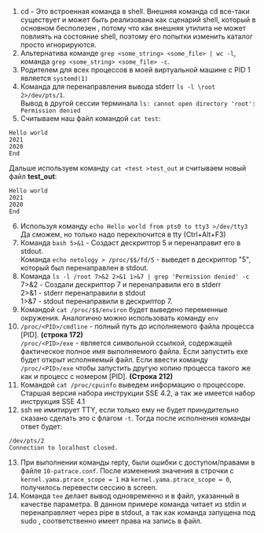 1. cd - Это встроенная команда в shell. Внешняя команда cd все-таки существует и может быть реализована как сценарий shell, который в основном бесполезен , потому что как внешняя утилита не может повлиять на состояние shell, поэтому его попытки изменить каталог просто игнорируются.
2. Альтернатива команде `grep <some_string> <some_file> | wc -l`, команда `grep <some_string> <some_file> -c`.
3. Родителем для всех процессов в моей виртуальной машине с PID 1 является `systemd(1)`
4. Команда для перенаправления вывода stderr `ls -l \root 2>/dev/pts/1`. \
Вывод в другой сессии терминала `ls: cannot open directory 'root': Permission denied`
5. Считываем наш файл командой `cat test`:
```
Hello world
2021
2020
End
```
Дальше используем команду `cat <test >test_out` и считываем новый файл **test_out**:
```
Hello world
2021
2020
End
```
6. Используя команду `echo Hello world from pts0 to tty3 >/dev/tty3`\
Да сможем, но только надо переключится в tty (Ctrl+Alt+F3)
7. Команда `bash 5>&1` - Создаст дескриптор 5 и перенаправит его в stdout.\
Команда `echo netology > /proc/$$/fd/5` - выведет в дескриптор "5", который был перенаправлен в stdout.
8. Команда `ls -l /root 7>&2 2>&1 1>&7 | grep 'Permission denied' -c`\
7>&2 - Создали дескриптор 7 и перенаправили его в stderr\
2>&1 - stderr перенаправили в stdout\
1>&7 - stdout перенаправили в дескриптор 7.
9. Командой `cat /proc/$$/environ` будет выведено переменные окружения.
Аналогично можно использовать команду `env`
10. `/proc/<PID>/cmdline` - полный путь до исполняемого файла процесса [PID].  **(строка 172)**\
`/proc/<PID>/exe` - является символьной ссылкой, содержащей фактическое полное имя выполняемого файла. Если запустить exe будет открыт исполняемый файл.
Если ввести команду `/proc/<PID>/exe` чтобы запустить другую копию процесса такого же как и процесс с номером [PID]. **(Строка 212)**
11. Командой `cat /proc/cpuinfo` выведем информацию о процессоре.
Старшая версия набора инструкции SSE 4.2, а так же имеется набор инструкция SSE 4.1
12. ssh не имитирует TTY, если только ему не будет принудительно сказано сделать это с флагом `-t`. Тогда после исполнения команды ответ будет: 
```
/dev/pts/2
Connection to localhost closed.
```
13. При выполнении команды repty, были ошибки с доступом/правами в файле `10-patrace.conf`.
После изменения значения в строчки с `kernel.yama.ptrace_scope = 1` на `kernel.yama.ptrace_scope = 0`, получилось перевести сессию в screen.
14. Команда `tee` делает вывод одновременно и в файл, указанный в качестве параметра.
В данном примере команда читает из stdin и перенаправляет через pipe в stdout, а так как команда запущена под sudo , соответственно имеет права на запись в файл.
